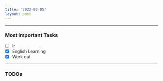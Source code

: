 ```yaml
---
title: '2022-02-05'
layout: post
---
```


---
### Most Important Tasks

- [ ] lr
- [x] English Learning
- [x] Work out

---

### TODOs
